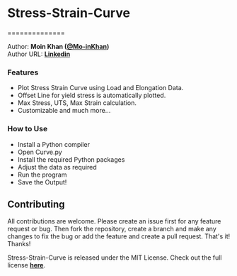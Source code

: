 # Stress-Strain-Curve
==============

Author: **Moin Khan ([@Mo-inKhan](https://github.com/Mo-inKhan))**   
Author URL: **[Linkedin](https://www.linkedin.com/in/mo-inkhan/)**



### Features
- Plot Stress Strain Curve using Load and Elongation Data.
- Offset Line for yield stress is automatically plotted.
- Max Stress, UTS, Max Strain calculation.
- Customizable and much more...


### How to Use
- Install a Python compiler
- Open Curve.py
- Install the required Python packages
- Adjust the data as required
- Run the program
- Save the Output!



## Contributing
All contributions are welcome. Please create an issue first for any feature request
or bug. Then fork the repository, create a branch and make any changes to fix the bug 
or add the feature and create a pull request. That's it!
Thanks!


Stress-Strain-Curve is released under the MIT License. Check out the full license **[here](/LICENSE)**.

